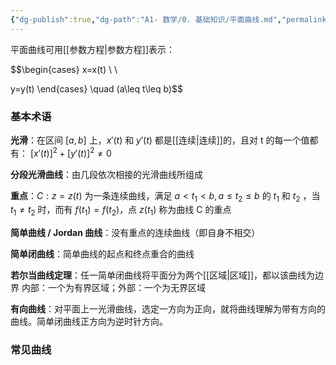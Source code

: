 ```yaml
---
{"dg-publish":true,"dg-path":"A1- 数学/0. 基础知识/平面曲线.md","permalink":"/A1- 数学/0. 基础知识/平面曲线/","dgPassFrontmatter":true,"noteIcon":"","created":"2024-05-21T15:20:28.000+08:00","updated":"2025-10-03T23:39:29.927+08:00"}
---
```




平面曲线可用[[参数方程\|参数方程]]表示：

$$\begin{cases}
x=x(t) \\  \\

y=y(t)
\end{cases} \quad (a\leq t\leq b)$$

### 基本术语

**光滑**：在区间 $[a,b]$ 上，$x'(t)$ 和 $y'(t)$ 都是[[连续\|连续]]的，且对 t 的每一个值都有： $[x'(t)]^{2}+[y'(t)]^{2}\neq 0$

**分段光滑曲线**：由几段依次相接的光滑曲线所组成

**重点**：$C: z=z(t)$ 为一条连续曲线，满足 $a<t_{1}<b,a\leq t_{2}\leq b$ 的 $t_{1}$ 和 $t_{2}$ ，当 $t_{1}\neq t_{2}$ 时，而有 $f(t_{1})=f(t_{2})$，点 $z(t_{1})$ 称为曲线 C 的重点

**简单曲线 / Jordan 曲线**：没有重点的连续曲线（即自身不相交）

**简单闭曲线**：简单曲线的起点和终点重合的曲线

**若尔当曲线定理**：任一简单闭曲线将平面分为两个[[区域\|区域]]，都以该曲线为边界
内部：一个为有界区域；外部：一个为无界区域      

**有向曲线**：对平面上一光滑曲线，选定一方向为正向，就将曲线理解为带有方向的曲线。简单闭曲线正方向为逆时针方向。

### 常见曲线

